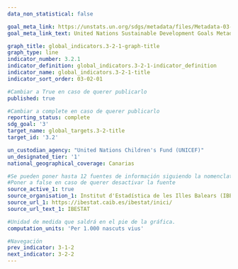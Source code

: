 ```yaml
---
data_non_statistical: false

goal_meta_link: https://unstats.un.org/sdgs/metadata/files/Metadata-03-02-01.pdf
goal_meta_link_text: United Nations Sustainable Development Goals Metadata (pdf)

graph_title: global_indicators.3-2-1-graph-title
graph_type: line
indicator_number: 3.2.1
indicator_definition: global_indicators.3-2-1-indicator_definition
indicator_name: global_indicators.3-2-1-title
indicator_sort_order: 03-02-01

#Cambiar a True en caso de querer publicarlo
published: true

#Cambiar a complete en caso de querer publicarlo
reporting_status: complete
sdg_goal: '3'
target_name: global_targets.3-2-title
target_id: '3.2'

un_custodian_agency: "United Nations Children's Fund (UNICEF)"
un_designated_tier: '1'
national_geographical_coverage: Canarias

#Se pueden poner hasta 12 fuentes de información siguiendo la nomenclatura source_active_N, source_organisation_N, etc.. siendo N un número del 1 al 12
#Poner a false en caso de querer desactivar la fuente
source_active_1: true
source_organisation_1: Institut d'Estadística de les Illes Balears (IBESTAT)
source_url_1: https://ibestat.caib.es/ibestat/inici/
source_url_text_1: IBESTAT

#Unidad de medida que saldrá en el pie de la gráfica.
computation_units: 'Per 1.000 nascuts vius'

#Navegación
prev_indicator: 3-1-2
next_indicator: 3-2-2
---
```

